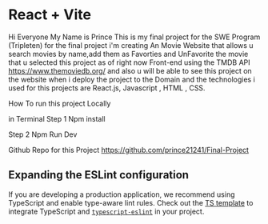# React + Vite

Hi Everyone My Name is Prince This is my final project for the SWE Program (Tripleten) for the final project i'm creating An Movie Website that allows u search movies by name,add them as Favorties and UnFavorite the movie that u selected this project as of right now Front-end using the TMDB API https://www.themoviedb.org/ and also u will be able to see this project on the website when i deploy the project to the Domain and the technologies i used for this projects are React.js, Javascript , HTML , CSS.

How To run this project Locally

in Terminal
Step 1 Npm install

Step 2 Npm Run Dev

Github Repo for this Project
https://github.com/prince21241/Final-Project

## Expanding the ESLint configuration

If you are developing a production application, we recommend using TypeScript and enable type-aware lint rules. Check out the [TS template](https://github.com/vitejs/vite/tree/main/packages/create-vite/template-react-ts) to integrate TypeScript and [`typescript-eslint`](https://typescript-eslint.io) in your project.
